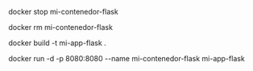 docker stop mi-contenedor-flask

docker rm mi-contenedor-flask

docker build -t mi-app-flask .

docker run -d -p 8080:8080 --name mi-contenedor-flask mi-app-flask